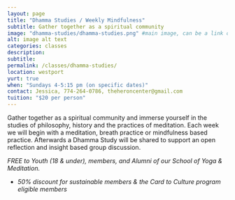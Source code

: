 ```yaml
---
layout: page
title: "Dhamma Studies / Weekly Mindfulness"
subtitle: Gather together as a spiritual community
image: "dhamma-studies/dhamma-studies.png" #main image, can be a link or a file in assets/img/portfolio
alt: image alt text
categories: classes
description:
subtitle:
permalink: /classes/dhamma-studies/
location: westport
yurt: true
when: "Sundays 4-5:15 pm (on specific dates)"
contact: Jessica, 774-264-0786, theheroncenter@gmail.com 
tuition: "$20 per person"
---
```

Gather together as a spiritual community and immerse yourself in the studies of philosophy, history and the practices of meditation. Each week we will begin with a meditation, breath practice or mindfulness based practice. Afterwards a Dhamma Study will be shared to support an open reflection and insight based group discussion. 

*FREE to Youth (18 & under), members, and Alumni of our School of Yoga & Meditation.*
- *50% discount for sustainable members & the Card to Culture program eligible members*
